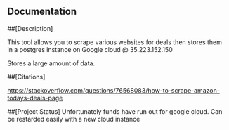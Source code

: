 ## Documentation

##[Description]

This tool allows you to scrape various websites for deals then stores them in a postgres instance on Google cloud @ 35.223.152.150

Stores a large amount of data.

##[Citations]

https://stackoverflow.com/questions/76568083/how-to-scrape-amazon-todays-deals-page

##[Project Status]
Unfortunately funds have run out for google cloud. Can be restarded easily with a new cloud instance
